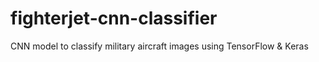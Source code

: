 # fighterjet-cnn-classifier
CNN model to classify military aircraft images using TensorFlow &amp; Keras
